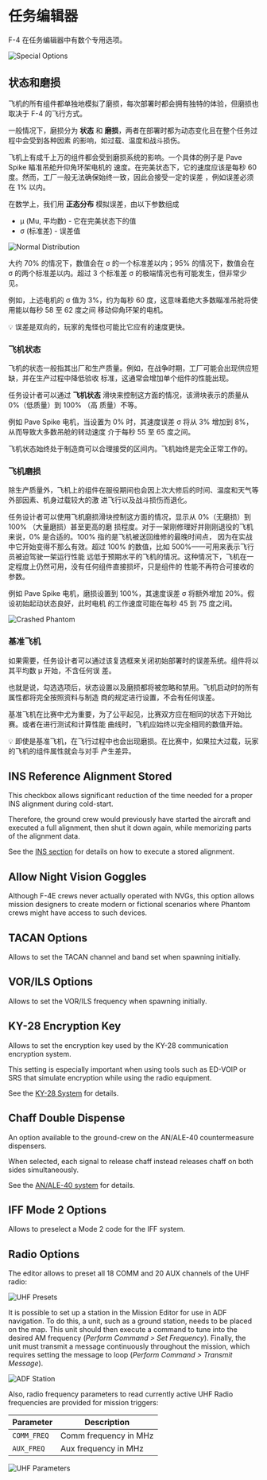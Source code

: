# 任务编辑器

F-4 在任务编辑器中有数个专用选项。

![Special Options](../img/mission_editor_special_options.jpg)

## 状态和磨损

飞机的所有组件都单独地模拟了磨损，每次部署时都会拥有独特的体验，但磨损也取决于 F-4 的飞行方式。

一般情况下，磨损分为 **状态** 和 **磨损**，两者在部署时都为动态变化且在整个任务过程中会受到各种因素
的影响，如过载、温度和战斗损伤。

飞机上有成千上万的组件都会受到磨损系统的影响。一个具体的例子是 Pave Spike 瞄准吊舱升仰角环架电机的
速度。在完美状态下，它的速度应该是每秒 60 度。然而，工厂一般无法确保始终一致，因此会接受一定的误差
，例如误差必须在 1% 以内。

在数学上，我们用 **正态分布** 模拟误差，由以下参数组成

- μ (Mu, 平均数) - 它在完美状态下的值
- σ (标准差) - 误差值

![Normal Distribution](../img/normal_distribution.jpg)

大约 70% 的情况下，数值会在 σ 的一个标准差以内；95% 的情况下，数值会在 σ 的两个标准差以内。超过 3
个标准差 σ 的极端情况也有可能发生，但非常少见。

例如，上述电机的 σ 值为 3%，约为每秒 60 度，这意味着绝大多数瞄准吊舱将使用能以每秒 58 至 62 度之间
移动仰角环架的电机。

💡 误差是双向的，玩家的鬼怪也可能比它应有的速度更快。

### 飞机状态

飞机的状态一般指其出厂和生产质量。例如，在战争时期，工厂可能会出现供应短缺，并在生产过程中降低验收
标准，这通常会增加单个组件的性能出现。

任务设计者可以通过 **飞机状态** 滑块来控制这方面的情况，该滑块表示的质量从 0%（低质量）到 100% （高
质量）不等。

例如 Pave Spike 电机，当设置为 0% 时，其速度误差 σ 将从 3% 增加到 8%，从而导致大多数吊舱的转动速度
介于每秒 55 至 65 度之间。

飞机状态始终处于制造商可以合理接受的区间内。飞机始终是完全正常工作的。

### 飞机磨损

除生产质量外，飞机上的组件在服役期间也会因上次大修后的时间、温度和天气等外部因素、机身过载较大的激
进飞行以及战斗损伤而退化。

任务设计者可以使用飞机磨损滑块控制这方面的情况，显示从 0%（无磨损）到 100% （大量磨损）甚至更高的磨
损程度。对于一架刚修理好并刚刚退役的飞机来说，0% 是合适的。100% 指的是飞机被送回维修的最晚时间点，
因为在实战中它开始变得不那么有效。超过 100% 的数值，比如 500%——可用来表示飞行员被迫驾驶一架运行性能
远低于预期水平的飞机的情况。这种情况下，飞机在一定程度上仍然可用，没有任何组件直接损坏，只是组件的
性能不再符合可接收的参数。

例如 Pave Spike 电机，磨损设置到 100%，其速度误差 σ 将额外增加 20%。假设初始起动状态良好，此时电机
的工作速度可能在每秒 45 到 75 度之间。

![Crashed Phantom](../img/broken_phantom_crash.jpg)

### 基准飞机

如果需要，任务设计者可以通过该复选框来关闭初始部署时的误差系统。组件将以其平均数 μ 开始，不含任何误
差。

也就是说，勾选选项后，状态设置以及磨损都将被忽略和禁用。飞机启动时的所有属性都将完全按照资料与制造
商的规定进行设置，不会有任何误差。

基准飞机在比赛中尤为重要，为了公平起见，比赛双方应在相同的状态下开始比赛。或者在进行测试和计算性能
曲线时，飞机应始终以完全相同的数值开始。

💡 即使是基准飞机，在飞行过程中也会出现磨损。在比赛中，如果拉大过载，玩家的飞机的组件属性就会与对手
产生差异。

## INS Reference Alignment Stored

This checkbox allows significant reduction of the time needed for a proper INS alignment during
cold-start.

Therefore, the ground crew would previously have started the aircraft and executed a full
alignment, then shut it down again, while memorizing parts of the alignment data.

See the [INS section](../systems/nav_com/ins.md#heading-memory-alignment) for details on how to
execute a stored alignment.

## Allow Night Vision Goggles

Although F-4E crews never actually operated with NVGs, this option allows mission designers to
create modern or fictional scenarios where Phantom crews might have access to such devices.

## TACAN Options

Allows to set the TACAN channel and band set when spawning initially.

## VOR/ILS Options

Allows to set the VOR/ILS frequency when spawning initially.

## KY-28 Encryption Key

Allows to set the encryption key used by the KY-28 communication encryption system.

This setting is especially important when using tools such as ED-VOIP or SRS that simulate
encryption while using the radio equipment.

See the [KY-28 System](../systems/nav_com/encryption.md) for details.

## Chaff Double Dispense

An option available to the ground-crew on the AN/ALE-40 countermeasure dispensers.

When selected, each signal to release chaff instead releases chaff on both sides simultaneously.

See the [AN/ALE-40 system](../systems/defensive_systems/countermeasures.md#chaff-double-cd) for
details.

## IFF Mode 2 Options

Allows to preselect a Mode 2 code for the IFF system.

## Radio Options

The editor allows to preset all 18 COMM and 20 AUX channels of the UHF radio:

![UHF Presets](../img/me_radio_presets.jpg)

It is possible to set up a station in the Mission Editor for use in ADF navigation. To do this, a
unit, such as a ground station, needs to be placed on the map. This unit should then execute a
command to tune into the desired AM frequency (_Perform Command > Set Frequency_). Finally, the
unit must transmit a message continuously throughout the mission, which requires setting the
message to loop (_Perform Command > Transmit Message_).

![ADF Station](../img/me_adf.jpg)

Also, radio frequency parameters to read currently active UHF Radio frequencies are provided for
mission triggers:

| Parameter   | Description           |
| ----------- | --------------------- |
| `COMM_FREQ` | Comm frequency in MHz |
| `AUX_FREQ`  | Aux frequency in MHz  |

![UHF Parameters](../img/me_freq_triggers.jpg)

